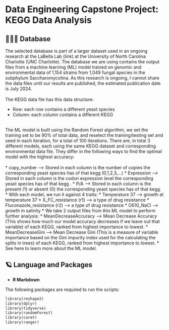 <h1>Data Engineering Capstone Project: KEGG Data Analysis</h1>

<h2>👩🏻‍💻 Database</h2>

The selected database is part of a larger dataset used in an ongoing research at the LaBella Lab (link) at the University of North Carolina Charlotte (UNC Charlotte). The database we are using contains the output files from a machine learning (ML) model trained on genomic and environmental data of 1,154 strains from 1,049 fungal species in the subphylum Saccharomycotina. As this research is ongoing, I cannot share the data files until our results are published, the estimated publication date is July 2024. 
<br />
<br />
The KEGG data file has this data structure:
* Row: each row contains a different yeast species
* Column: each column contains a different KEGG
<br />
The ML model is built using the Random Forest algorithm, we set the training set to be 90% of total data, and reselect the training/testing set and seed in each iteration, for a total of 100 iterations. There are, in total 3 different models, each using the same KEGG dataset and corresponding environmental data file. They differ in the following ways to find the optimal model with the highest accuracy:
<br />
<br />
* copy_number —> Stored in each column is the number of copies the corresponding yeast species has of that kegg (0,1,2,3,…)
* Expression —> Stored in each column is the codon expression level the corresponding yeast species has of that kegg .
* P/A —> Stored in each column is the present (1) or absent (0) the corresponding yeast species has of that kegg.
* With each model, we run it against 4 traits: 
    * Temperature 37 —> growth at temperature 37
    * X_FC_resistance (r1) —> a type of drug resistance
    * Fluconazole_resistance (r2) —> a type of drug resistance
    * O610_NaCl —> growth in salinity 
* We take 2 output files from this ML model to perform further analysis: 
    * MeanDecreaseAccuracy —> Mean Decrease Accuracy (This shows how much our model accuracy decreases if we leave out that variable) of each KEGG, ranked from highest importance to lowest. 
    * MeanDecreaseGini —> Mean Decrease Gini (This is a measure of variable importance based on the Gini impurity index used for the calculating the splits in trees) of each KEGG, ranked from highest importance to lowest.
* See here to learn more about the ML model.

<h2>🪐 Language and Packages</h2>

- <b>R Markdown</b>

The following packages are required to run the scripts: 
```ruby
library(reshape2)
library(dplyr)
library(tidyverse)
library(randomForest)
library(caret)
library(ranger)
```
